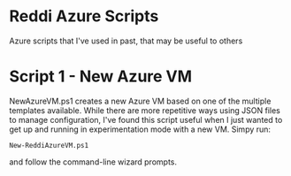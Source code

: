 # Reddi Azure Scripts
Azure scripts that I've used in past, that may be useful to others

# Script 1 - New Azure VM
NewAzureVM.ps1 creates a new Azure VM based on one of the multiple templates available. While there are more repetitive ways using JSON files to manage configuration, I've found this script useful when I just wanted to get up and running in experimentation mode with a new VM. Simpy run:

``` New-ReddiAzureVM.ps1 ```

and follow the command-line wizard prompts.